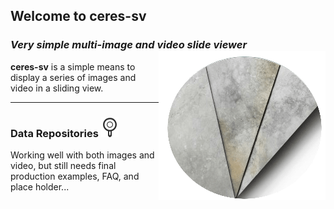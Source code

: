 ## Welcome to ceres-sv

### *Very simple multi-image and video slide viewer*<div id="logo-container"><img id="logo-default" title="No readable content. Just a page logo" class="img-logo" align="right" src="/images/CSV-02/Logo01.png"></div>

**ceres-sv** is a simple means to display a series of images and video in a sliding view.  

<!-- <iframe class="frame-container" title="document place holder" src="https://ceresbakalite.github.io/ceres-sv/repos/markdown/csvTest01.html"></iframe> -->

***

### Data Repositories <img class="img-pointer" src="/images/CSVPeriscope.png">

Working well with both images and video, but still needs final production examples, FAQ, and place holder...

<br>

[read more]: https://github.com/jbtule
[@jbtule]: https://gist.github.com/jbtule/4336842
[@ceresbakalite]: https://github.com/ceresbakalite

<div align="center"><img src="/repos/stylesheets/ceres-sv.svg" width="1" height="1" alt="css source"></div>
